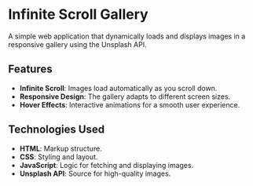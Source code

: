 # Infinite Scroll Gallery

A simple web application that dynamically loads and displays images in a responsive gallery using the Unsplash API.

## Features
- **Infinite Scroll**: Images load automatically as you scroll down.
- **Responsive Design**: The gallery adapts to different screen sizes.
- **Hover Effects**: Interactive animations for a smooth user experience.

## Technologies Used
- **HTML**: Markup structure.
- **CSS**: Styling and layout.
- **JavaScript**: Logic for fetching and displaying images.
- **Unsplash API**: Source for high-quality images.


